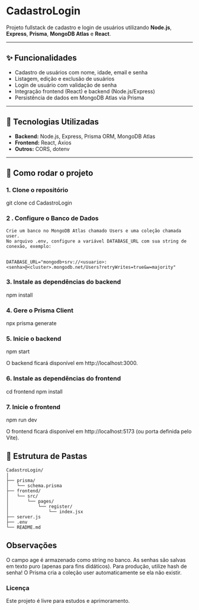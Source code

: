 # CadastroLogin

Projeto fullstack de cadastro e login de usuários utilizando **Node.js**, **Express**, **Prisma**, **MongoDB Atlas** e **React**.

---

## ✨ Funcionalidades

- Cadastro de usuários com nome, idade, email e senha  
- Listagem, edição e exclusão de usuários  
- Login de usuário com validação de senha  
- Integração frontend (React) e backend (Node.js/Express)  
- Persistência de dados em MongoDB Atlas via Prisma  

---

## 🧰 Tecnologias Utilizadas

- **Backend:** Node.js, Express, Prisma ORM, MongoDB Atlas  
- **Frontend:** React, Axios  
- **Outros:** CORS, dotenv  

---

## 🚀 Como rodar o projeto

### 1. Clone o repositório


git clone <url-do-repo>
cd CadastroLogin

### 2 . Configure o Banco de Dados
    Crie um banco no MongoDB Atlas chamado Users e uma coleção chamada user.
    No arquivo .env, configure a variável DATABASE_URL com sua string de conexão, exemplo:


    DATABASE_URL="mongodb+srv://<usuario>:<senha>@<cluster>.mongodb.net/Users?retryWrites=true&w=majority"


### 3. Instale as dependências do backend

npm install

### 4. Gere o Prisma Client

npx prisma generate


### 5. Inicie o backend

npm start

O backend ficará disponível em http://localhost:3000.

### 6. Instale as dependências do frontend

cd frontend
npm install

### 7. Inicie o frontend

npm run dev

O frontend ficará disponível em http://localhost:5173 (ou porta definida pelo Vite).

## 📁 Estrutura de Pastas

```
CadastroLogin/
│
├── prisma/
│   └── schema.prisma
├── frontend/
│   └── src/
│       └── pages/
│           └── register/
│               └── index.jsx
├── server.js
├── .env
└── README.md
```

## Observações
O campo age é armazenado como string no banco.
As senhas são salvas em texto puro (apenas para fins didáticos). Para produção, utilize hash de senha!
O Prisma cria a coleção user automaticamente se ela não existir.

### Licença
Este projeto é livre para estudos e aprimoramento.